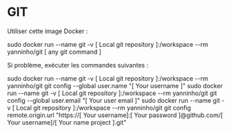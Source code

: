 GIT
======

Utiliser cette image Docker : 

sudo docker run --name git -v [ Local git repository ]:/workspace --rm yanninho/git [ any git command ]

Si problème, exécuter les commandes suivantes : 

sudo docker run --name git -v [ Local git repository ]:/workspace --rm yanninho/git git config --global user.name "[ Your username ]"
sudo docker run --name git -v [ Local git repository ]:/workspace --rm yanninho/git git config --global user.email "[ Your user email ]"
sudo docker run --name git -v [ Local git repository ]:/workspace --rm yanninho/git git config remote.origin.url "https://[ Your username]:[ Your password ]@github.com/[ Your username]/[ Your name project ].git"

